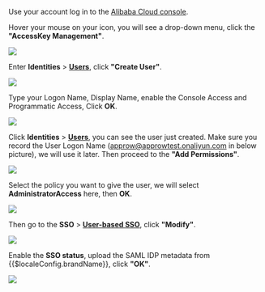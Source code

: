 <IntegrationDetailCard title="Set up Alibaba Cloud">

Use your account log in to the [Alibaba Cloud console](https://homenew-intl.console.aliyun.com).

Hover your mouse on your icon, you will see a drop-down menu, click the **"AccessKey Management"**.

![](~@imagesZhCn/integration/ali-cloud/2-1.jpg)

Enter **Identities** > [**Users**](https://ram.console.aliyun.com/users), click **"Create User"**.

![](~@imagesZhCn/integration/ali-cloud/2-2.png)

Type your Logon Name, Display Name, enable the Console Access and Programmatic Access, Click **OK**.

![](~@imagesZhCn/integration/ali-cloud/2-3.png)

Click **Identities** > [**Users**](https://ram.console.aliyun.com/users), you can see the user just created. Make sure you record the User Logon Name (approw@approwtest.onaliyun.com in below picture), we will use it later. Then proceed to the **"Add Permissions"**.

![](~@imagesZhCn/integration/ali-cloud/2-4.png)

Select the policy you want to give the user, we will select **AdministratorAccess** here, then **OK**.

![](~@imagesZhCn/integration/ali-cloud/2-5.png)

Then go to the **SSO** > [**User-based SSO**](https://ram.console.aliyun.com/providers), click **"Modify"**.

![](~@imagesZhCn/integration/ali-cloud/2-6.png)

Enable the **SSO status**, upload the SAML IDP metadata from {{$localeConfig.brandName}}, click **"OK"**.

![](~@imagesZhCn/integration/ali-cloud/2-7.png)

</IntegrationDetailCard>
